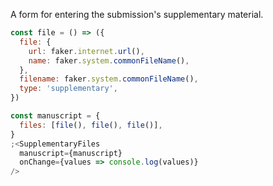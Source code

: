 A form for entering the submission's supplementary material.

```js
const file = () => ({
  file: {
    url: faker.internet.url(),
    name: faker.system.commonFileName(),
  },
  filename: faker.system.commonFileName(),
  type: 'supplementary',
})

const manuscript = {
  files: [file(), file(), file()],
}
;<SupplementaryFiles
  manuscript={manuscript}
  onChange={values => console.log(values)}
/>
```
